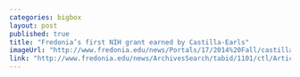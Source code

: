 ```yaml
---
categories: bigbox
layout: post
published: true
title: "Fredonia’s first NIH grant earned by Castilla-Earls"
imageUrl: "http://www.fredonia.edu/news/Portals/17/2014%20Fall/castilla-student-for-homepg.jpg"
link: "http://www.fredonia.edu/news/ArchivesSearch/tabid/1101/ctl/ArticleView/mid/1878/articleId/4920/Fredonias_first_NIH_grant_earned_by_Communication_Disorders_and_Sciences_Castilla-Earls.aspx"
---
```



